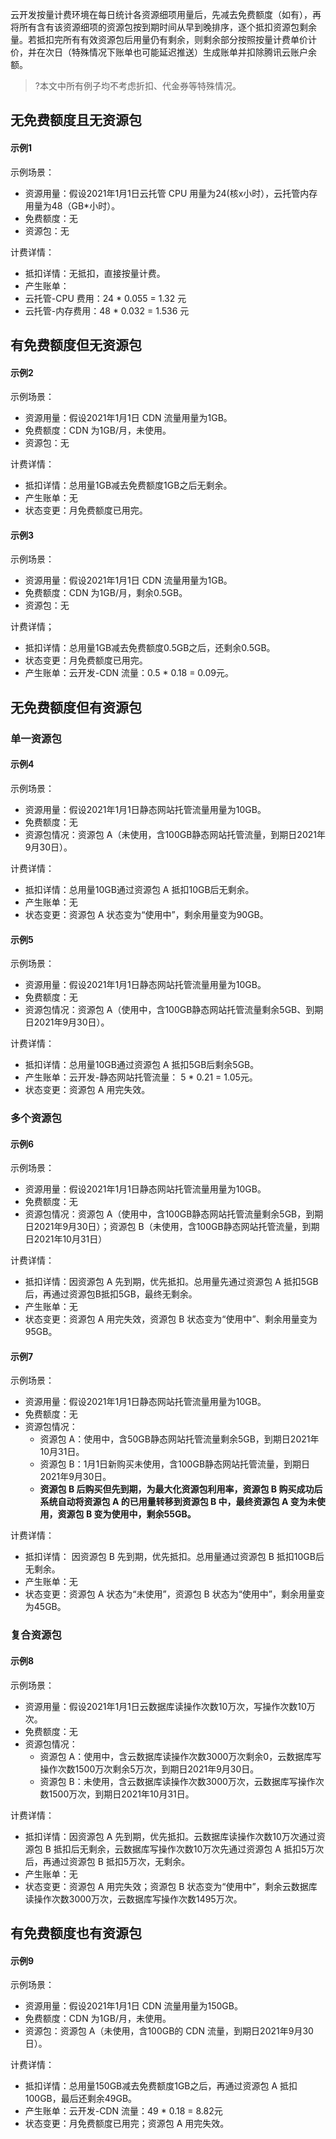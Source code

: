 云开发按量计费环境在每日统计各资源细项用量后，先减去免费额度（如有），再将所有含有该资源细项的资源包按到期时间从早到晚排序，逐个抵扣资源包剩余量。若抵扣完所有有效资源包后用量仍有剩余，则剩余部分按照按量计费单价计价，并在次日（特殊情况下账单也可能延迟推送）生成账单并扣除腾讯云账户余额。

>?本文中所有例子均不考虑折扣、代金券等特殊情况。

## 无免费额度且无资源包

#### 示例1
示例场景：
- 资源用量：假设2021年1月1日云托管 CPU 用量为24(核x小时），云托管内存用量为48（GB*小时）。
- 免费额度：无
- 资源包：无

计费详情：
- 抵扣详情：无抵扣，直接按量计费。
- 产生账单：
 - 云托管-CPU 费用：24 * 0.055 = 1.32 元
 - 云托管-内存费用：48 * 0.032 = 1.536 元

## 有免费额度但无资源包

#### 示例2
示例场景：
- 资源用量：假设2021年1月1日 CDN 流量用量为1GB。
- 免费额度：CDN 为1GB/月，未使用。
- 资源包：无

计费详情：
- 抵扣详情：总用量1GB减去免费额度1GB之后无剩余。
- 产生账单：无
- 状态变更：月免费额度已用完。

#### 示例3
示例场景：
- 资源用量：假设2021年1月1日 CDN 流量用量为1GB。
- 免费额度：CDN 为1GB/月，剩余0.5GB。
- 资源包：无

计费详情；
- 抵扣详情：总用量1GB减去免费额度0.5GB之后，还剩余0.5GB。
- 状态变更：月免费额度已用完。
- 产生账单：云开发-CDN 流量：0.5 * 0.18 = 0.09元。

## 无免费额度但有资源包

### 单一资源包

#### 示例4
示例场景：
- 资源用量：假设2021年1月1日静态网站托管流量用量为10GB。
- 免费额度：无
- 资源包情况：资源包 A（未使用，含100GB静态网站托管流量，到期日2021年9月30日）。

计费详情：
- 抵扣详情：总用量10GB通过资源包 A 抵扣10GB后无剩余。
- 产生账单：无
- 状态变更：资源包 A 状态变为“使用中”，剩余用量变为90GB。

#### 示例5
示例场景：
- 资源用量：假设2021年1月1日静态网站托管流量用量为10GB。
- 免费额度：无
- 资源包情况：资源包 A（使用中，含100GB静态网站托管流量剩余5GB、到期日2021年9月30日）。

计费详情：
- 抵扣详情：总用量10GB通过资源包 A 抵扣5GB后剩余5GB。
- 产生账单：云开发-静态网站托管流量： 5 * 0.21 = 1.05元。
- 状态变更：资源包 A 用完失效。

### 多个资源包

#### 示例6
示例场景：
- 资源用量：假设2021年1月1日静态网站托管流量用量为10GB。
- 免费额度：无
- 资源包情况：资源包 A（使用中，含100GB静态网站托管流量剩余5GB，到期日2021年9月30日）；资源包 B（未使用，含100GB静态网站托管流量，到期日2021年10月31日）

计费详情：
- 抵扣详情：因资源包 A 先到期，优先抵扣。总用量先通过资源包 A 抵扣5GB后，再通过资源包B抵扣5GB，最终无剩余。
- 产生账单：无
- 状态变更：资源包 A 用完失效，资源包 B 状态变为“使用中”、剩余用量变为95GB。

#### 示例7
示例场景：
- 资源用量：假设2021年1月1日静态网站托管流量用量为10GB。
- 免费额度：无
- 资源包情况：
	- 资源包 A：使用中，含50GB静态网站托管流量剩余5GB，到期日2021年10月31日。
	- 资源包 B：1月1日新购买未使用，含100GB静态网站托管流量，到期日2021年9月30日。
	- **资源包 B 后购买但先到期，为最大化资源包利用率，资源包 B 购买成功后系统自动将资源包 A 的已用量转移到资源包 B 中，最终资源包 A 变为未使用，资源包 B 变为使用中，剩余55GB。**

计费详情：
- 抵扣详情： 因资源包 B 先到期，优先抵扣。总用量通过资源包 B 抵扣10GB后无剩余。
- 产生账单：无
- 状态变更：资源包 A 状态为“未使用”，资源包 B 状态为“使用中”，剩余用量变为45GB。

### 复合资源包

#### 示例8
示例场景：
- 资源用量：假设2021年1月1日云数据库读操作次数10万次，写操作次数10万次。
- 免费额度：无
- 资源包情况：
	- 资源包 A：使用中，含云数据库读操作次数3000万次剩余0，云数据库写操作次数1500万次剩余5万次，到期日2021年9月30日。
	- 资源包 B：未使用，含云数据库读操作次数3000万次，云数据库写操作次数1500万次，到期日2021年10月31日。

计费详情：
- 抵扣详情：因资源包 A 先到期，优先抵扣。云数据库读操作次数10万次通过资源包 B 抵扣后无剩余，云数据库写操作次数10万次先通过资源包 A 抵扣5万次后，再通过资源包 B 抵扣5万次，无剩余。
- 产生账单：无
- 状态变更：资源包 A 用完失效；资源包 B 状态变为“使用中”，剩余云数据库读操作次数3000万次，云数据库写操作次数1495万次。

## 有免费额度也有资源包

#### 示例9
示例场景：
- 资源用量：假设2021年1月1日 CDN 流量用量为150GB。
- 免费额度：CDN 为1GB/月，未使用。
- 资源包：资源包 A（未使用，含100GB的 CDN 流量，到期日2021年9月30日）。

计费详情：
- 抵扣详情：总用量150GB减去免费额度1GB之后，再通过资源包 A 抵扣100GB，最后还剩余49GB。
- 产生账单：云开发-CDN 流量：49 * 0.18 = 8.82元
- 状态变更：月免费额度已用完；资源包 A 用完失效。
